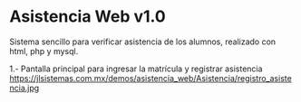 # Asistencia Web v1.0
Sistema sencillo para verificar asistencia de los alumnos, realizado con html, php y mysql.

1.- Pantalla principal para ingresar la matrícula y registrar asistencia
https://jlsistemas.com.mx/demos/asistencia_web/Asistencia/registro_asistencia.jpg
